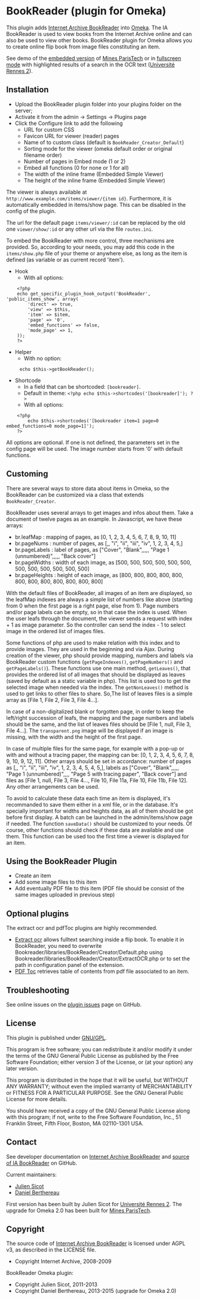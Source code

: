 BookReader (plugin for Omeka)
=============================


This plugin adds [Internet Archive BookReader] into [Omeka].
The IA BookReader is used to view books from the Internet Archive online and can
also be used to view other books.
BookReader plugin for Omeka allows you to create online flip book from image
files constituting an item.

See demo of the [embedded version] of [Mines ParisTech] or in [fullscreen mode]
with highlighted results of a search in the OCR text ([Université Rennes 2]).


Installation
------------

- Upload the BookReader plugin folder into your plugins folder on the server;
- Activate it from the admin → Settings → Plugins page
- Click the Configure link to add the following
    - URL for custom CSS
    - Favicon URL for viewer (reader) pages
    - Name of to custom class (default is `BookReader_Creator_Default`)
    - Sorting mode for the viewer (omeka default order or original filename order)
    - Number of pages in Embed mode (1 or 2)
    - Embed all functions (0 for none or 1 for all)
    - The width of the inline frame (Embedded Simple Viewer)
    - The height of the inline frame (Embedded Simple Viewer)

The viewer is always available at `http://www.example.com/items/viewer/{item id}`.
Furthermore, it is automatically embedded in items/show page. This can be
disabled in the config of the plugin.

The url for the default page `items/viewer/:id` can be replaced by the old one
`viewer/show/:id` or any other url via the file `routes.ini`.

To embed the BookReader with more control, three mechanisms are provided. So,
according to your needs, you may add this code in the `items/show.php` file of
your theme or anywhere else, as long as the item is defined (as variable or as
current record 'item').

* Hook
    - With all options:

```
    <?php
    echo get_specific_plugin_hook_output('BookReader', 'public_items_show', array(
        'direct' => true,
        'view' => $this,
        'item' => $item,
        'page' => '0',
        'embed_functions' => false,
        'mode_page' => 1,
    ));
    ?>
```

* Helper
    - With no option:

```
     echo $this->getBookReader();
```

* Shortcode
    - In a field that can be shortcoded: `[bookreader]`.
    - Default in theme: `<?php echo $this->shortcodes('[bookreader]'); ?>`
    - With all options:

```
    <?php
        echo $this->shortcodes('[bookreader item=1 page=0 embed_functions=0 mode_page=1]');
    ?>
```

All options are optional. If one is not defined, the parameters set in the
config page will be used.
The image number starts from '0' with default functions.


Customing
---------

There are several ways to store data about items in Omeka, so the BookReader can
be customized via a class that extends `BookReader_Creator`.

BookReader uses several arrays to get images and infos about them. Take a
document of twelve pages as an example. In Javascript, we have these arrays:
- br.leafMap : mapping of pages, as [0, 1, 2, 3, 4, 5, 6, 7, 8, 9, 10, 11]
- br.pageNums : number of pages, as [,, "i", "ii", "iii", "iv", 1, 2, 3, 4, 5,]
- br.pageLabels : label of pages, as ["Cover", "Blank",,,,, "Page 1 (unnumbered)",,,,, "Back cover"]
- br.pageWidths : width of each image, as [500, 500, 500, 500, 500, 500, 500, 500, 500, 500, 500, 500]
- br.pageHeights : height of each image, as [800, 800, 800, 800, 800, 800, 800, 800, 800, 800, 800, 800]

With the default files of BookReader, all images of an item are displayed, so
the leafMap indexes are always a simple list of numbers like above (starting
from 0 when the first page is a right page, else from 1). Page numbers and/or
page labels can be empty, so in that case the index is used. When the user
leafs through the document, the viewer sends a request with index + 1 as image
parameter. So the controller can send the index - 1 to select image in the
ordered list of images files.

Some functions of php are used to make relation with this index and to provide
images. They are used in the beginning and via Ajax. During creation of the
viewer, php should provide mapping, numbers and labels via BookReader custom
functions (`getPageIndexes()`, `getPageNumbers()` and `getPageLabels()`). These
functions use one main method, `getLeaves()`, that provides the ordered
list of all images that should be displayed as leaves (saved by default as a
static variable in php). This list is used too to get the selected image when
needed via the index. The `getNonLeaves()` method is used to get links to other
files to share. So,The list of leaves files is a simple array as [File 1, File 2, File 3, File 4...].

In case of a non-digitalized blank or forgotten page, in order to keep the
left/right succession of leafs, the mapping and the page numbers and labels
should be the same, and the list of leaves files should be [File 1, null, File 3, File 4...].
The `transparent.png` image will be displayed if an image is missing, with the
width and the height of the first page.

In case of multiple files for the same page, for example with a pop-up or with
and without a tracing paper, the mapping can be: [0, 1, 2, 3, 4, 5, 6, 7, 8, 9, 10, 9, 12, 11].
Other arrays should be set in accordance: number of pages as [,, "i", "ii", "iii", "iv", 1, 2, 3, 4, 5, 4, 5,],
labels as ["Cover", "Blank",,,,, "Page 1 (unnumbered)",,,, "Page 5 with tracing paper", "Back cover"]
and files as [File 1, null, File 3, File 4..., File 10, File 11a, File 10, File 11b, File 12].
Any other arrangements can be used.

To avoid to calculate these data each time an item is displayed, it's
recommanded to save them either in a xml file, or in the database. It's
specially important for widths and heights data, as all of them should be got
before first display.
A batch can be launched in the admin/items/show page if needed. The function
`saveData()` should be customized to your needs. Of course, other functions
should check if these data are available and use them. This function can be used
too the first time a viewer is displayed for an item.


Using the BookReader Plugin
---------------------------

- Create an item
- Add some image files to this item
- Add eventually PDF file to this item (PDF file should be consist of the same
images uploaded in previous step)


Optional plugins
----------------

The extract ocr and pdfToc plugins are highly recommended.

- [Extract ocr] allows fulltext searching inside a flip book. To enable it in
BookReader, you need to overwrite Bookreader/libraries/BookReader/Creator/Default.php
using Bookreader/libraries/BookReader/Creator/ExtractOCR.php or to set the path
in configuration panel of the extension.
- [PDF Toc] retrieves table of contents from pdf file associated to an item.


Troubleshooting
---------------

See online issues on the [plugin issues] page on GitHub.


License
-------

This plugin is published under [GNU/GPL].

This program is free software; you can redistribute it and/or modify it under
the terms of the GNU General Public License as published by the Free Software
Foundation; either version 3 of the License, or (at your option) any later
version.

This program is distributed in the hope that it will be useful, but WITHOUT
ANY WARRANTY; without even the implied warranty of MERCHANTABILITY or FITNESS
FOR A PARTICULAR PURPOSE. See the GNU General Public License for more
details.

You should have received a copy of the GNU General Public License along with
this program; if not, write to the Free Software Foundation, Inc.,
51 Franklin Street, Fifth Floor, Boston, MA 02110-1301 USA.


Contact
-------

See developer documentation on [Internet Archive BookReader] and [source of IA BookReader]
on GitHub.

Current maintainers:
* [Julien Sicot]
* [Daniel Berthereau]

First version has been built by Julien Sicot for [Université Rennes 2].
The upgrade for Omeka 2.0 has been built for [Mines ParisTech].


Copyright
---------

The source code of [Internet Archive BookReader] is licensed under AGPL v3, as
described in the LICENSE file.

* Copyright Internet Archive, 2008-2009

BookReader Omeka plugin:

* Copyright Julien Sicot, 2011-2013
* Copyright Daniel Berthereau, 2013-2015 (upgrade for Omeka 2.0)


[Omeka]: https://omeka.org
[Internet Archive BookReader]: http://openlibrary.org/dev/docs/bookreader
[source of IA BookReader]: https://github.com/openlibrary/bookreader
[embedded version]: https://patrimoine.mines-paristech.fr/document/Brochant_MS_39
[fullscreen mode]: http://bibnum.univ-rennes2.fr/viewer/show/566#page/5/mode/1up
[Extract ocr]: https://github.com/symac/Plugin-Extractocr
[PDF Toc]: https://github.com/symac/Plugin-PdfToc
[plugin issues]: https://github.com/jsicot/BookReader/issues
[GNU/GPL]: https://www.gnu.org/licenses/gpl-3.0.html
[Daniel Berthereau]: https://github.com/Daniel-KM
[Julien Sicot]: https://github.com/jsicot
[Université Rennes 2]: http://bibnum.univ-rennes2.fr
[Mines ParisTech]: http://bib.mines-paristech.fr
